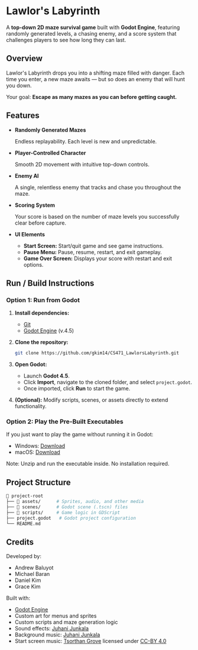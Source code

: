 # Lawlor's Labyrinth

A **top-down 2D maze survival game** built with **Godot Engine**, featuring randomly generated levels, a chasing enemy, and a score system that challenges players to see how long they can last.

## Overview

Lawlor's Labyrinth drops you into a shifting maze filled with danger. Each time you enter, a new maze awaits — but so does an enemy that will hunt you down.

Your goal: **Escape as many mazes as you can before getting caught.**

## Features

- **Randomly Generated Mazes**

  Endless replayability. Each level is new and unpredictable.

- **Player-Controlled Character**

  Smooth 2D movement with intuitive top-down controls.

- **Enemy AI**

   A single, relentless enemy that tracks and chase you throughout the maze.

- **Scoring System**

  Your score is based on the number of maze levels you successfully clear before capture.

- **UI Elements**
  - **Start Screen:** Start/quit game and see game instructions.
  - **Pause Menu:** Pause, resume, restart, and exit gameplay.
  - **Game Over Screen:** Displays your score with restart and exit options.

## Run / Build Instructions

### Option 1: Run from Godot

1. **Install dependencies:**
   - [Git](https://git-scm.com/)
   - [Godot Engine](https://godotengine.org/) (v.4.5)

3. **Clone the repository:**
   ```bash
   git clone https://github.com/gkim14/CS471_LawlorsLabyrinth.git
   ```
4. **Open Godot:**
   - Launch **Godot 4.5**.
   - Click **Import**, navigate to the cloned folder, and select `project.godot`.
   - Once imported, click **Run** to start the game.
5. **(Optional):** Modify scripts, scenes, or assets directly to extend functionality.

### Option 2: Play the Pre-Built Executables
If you just want to play the game without running it in Godot:
- Windows: [Download]()
- macOS: [Download]()
  
Note: Unzip and run the executable inside. No installation required.

## Project Structure
```bash
📂 project-root
├── 📁 assets/      # Sprites, audio, and other media
├── 📁 scenes/      # Godot scene (.tscn) files
├── 📁 scripts/     # Game logic in GDScript
├── project.godot   # Godot project configuration
└── README.md
```

## Credits
Developed by:
- Andrew Baluyot
- Michael Baran
- Daniel Kim
- Grace Kim

Built with:
- [Godot Engine](https://godotengine.org/)
- Custom art for menus and sprites
- Custom scripts and maze generation logic
- Sound effects: [Juhani Junkala](https://opengameart.org/content/512-sound-effects-8-bit-style)
- Background music: [Juhani Junkala](https://opengameart.org/content/5-chiptunes-action)
- Start screen music: [Tsorthan Grove](https://opengameart.org/content/doubts) licensed under [CC-BY 4.0](https://creativecommons.org/licenses/by/4.0/)
